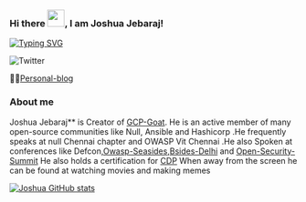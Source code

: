 ### Hi there <img src="https://raw.githubusercontent.com/MartinHeinz/MartinHeinz/master/wave.gif" width="30px">, I am Joshua Jebaraj!

[![Typing SVG](https://readme-typing-svg.herokuapp.com/?lines=Cloud;Programming;CyberSecurity)](https://git.io/typing-svg)


![Twitter](https://img.shields.io/twitter/follow/joshva_jebaraj?style=social)

 👨‍💻[Personal-blog](https://joshuajebaraj.com/)
 
 ### About me
 
Joshua Jebaraj** is Creator of [GCP-Goat](https://gcpgoat.joshuajebaraj.com/). He is an active member of many open-source communities like Null, Ansible and Hashicorp .He frequently speaks at null Chennai chapter and OWASP Vit Chennai .He also Spoken at conferences like Defcon,[Owasp-Seasides](https://www.owaspseasides.com/sessions/introduction_to_building_securing_your_cicd_pipelines/),[Bsides-Delhi](https://bsidesdelhi.in/speakers.php) and [Open-Security-Summit](https://open-security-summit.org/training/week-1/devsecops/chef-inspec-compliance-as-code/) He also holds a certification for [CDP](https://www.youracclaim.com/badges/8d653ffe-37f9-496d-94f4-52aa8ce0623b) When away from the screen he can be found at watching movies and making memes


[![Joshua GitHub stats](https://github-readme-stats.vercel.app/api?username=JOSHUAJEBARAJ&theme=dark)](https://github.com/JOSHUAJEBARAJ/github-readme-stats&?theme=dark)




